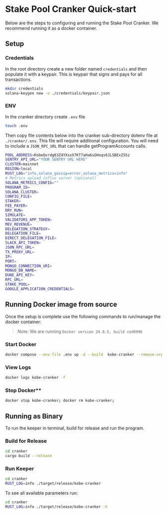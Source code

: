 # Stake Pool Cranker Quick-start

Below are the steps to configuring and running the Stake Pool Cranker. We recommend running it as a docker container.

## Setup

### Credentials

In the root directory create a new folder named `credentials` and then populate it with a keypair. This is keypair that signs and pays for all transactions.

```bash
mkdir credentials
solana-keygen new -o ./credentials/keypair.json
```

### ENV

In the cranker directory create `.env` file

```bash
touch .env
```

Then copy file contents below into the cranker sub-directory dotenv file at `./cranker/.env`. This file will require additional configuration. You will need to include a `JSON_RPC_URL` that can handle getProgramAccounts calls.

```bash
POOL_ADDRESS=KobeQvrdg63Z4YXsxX7KT7aHa6sGHoqs6JLSBExZS5z
SENTRY_API_URL="YOUR SENTRY URL HERE"
CLUSTER=mainnet
REGION=local
RUST_LOG="info,solana_gossip=error,solana_metrics=info"
# Metrics upload influx server (optional)
SOLANA_METRICS_CONFIG=""
PROGRAM_ID=
SOLANA_CLUSTER=
CONFIG_FILE=
STAKER=
FEE_PAYER=
DRY_RUN=
SIMULATE=
VALIDATORS_APP_TOKEN=
MEV_REVENUE=
DELEGATION_STRATEGY=
DELEGATION_FILE=
DIRECT_DELEGATION_FILE=
SLACK_API_TOKEN=
JSON_RPC_URL=
TX_PROXY_URL=
IP=
PORT=
MONGO_CONNECTION_URI=
MONGO_DB_NAME=
DUNE_API_KEY=
RPC_URL=
STAKE_POOL=
GOOGLE_APPLICATION_CREDENTIALS=
```

## Running Docker image from source

Once the setup is complete use the following commands to run/manage the docker container:

> Note: We are running `Docker version 24.0.5, build ced0996`

### Start Docker

```bash
docker compose --env-file .env up -d --build  kobe-cranker --remove-orphans
```

### View Logs

```bash
docker logs kobe-cranker -f
```

### Stop Docker\*\*

```bash
docker stop kobe-cranker; docker rm kobe-cranker;
```

## Running as Binary

To run the keeper in terminal, build for release and run the program.

### Build for Release

```bash
cd cranker
cargo build --release
```

### Run Keeper

```bash
cd cranker
RUST_LOG=info ./target/release/kobe-cranker
```

To see all available parameters run:

```bash
cd cranker
RUST_LOG=info ./target/release/kobe-cranker -h
```


